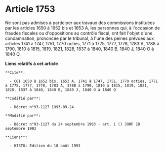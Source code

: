 # Article 1753

Ne sont pas admises à participer aux travaux des commissions instituées par les articles 1650 à 1652 bis et 1653 A, les
personnes qui, à l'occasion de fraudes fiscales ou d'oppositions au contrôle fiscal, ont fait l'objet d'une condamnation,
prononcée par le tribunal, à l'une des peines prévues aux articles 1741 à 1747, 1751, 1770 octies, 1771 à 1775, 1777, 1778,
1783 A, 1788 à 1790, 1810 à 1815, 1819, 1821, 1828, 1837 à 1840, 1840 B, 1840 J, 1840 O à 1840 Q.

**Liens relatifs à cet article**

	**Cite**:

	  - CGI 1650 à 1652 bis, 1653 A, 1741 à 1747, 1751, 1770 octies, 1771 à 1775, 1777, 1778, 1783 A, 1788 à 1790, 1810 à 1815, 1819, 1821, 1828, 1837 à 1840, 1840 B, 1840 J, 1840 O à 1840 Q

	**Codifié par**:

	  - Décret n°93-1127 1993-09-24

	**Modifié par**:

	  - Décret n°93-1127 du 24 septembre 1993 - art. 1 () JORF 28 septembre 1993

	**Liens**:

	  - HISTO: Edition du 18 août 1993
